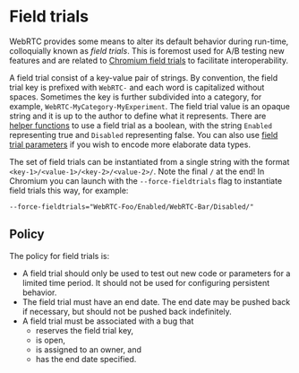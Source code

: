 # Field trials

<?% config.freshness.owner = 'lndmrk' %?>
<?% config.freshness.reviewed = '2022-06-23' %?>

WebRTC provides some means to alter its default behavior during run-time,
colloquially known as *field trials*. This is foremost used for A/B testing new
features and are related to
[Chromium field trials](https://chromium.googlesource.com/chromium/src/+/main/testing/variations/README.md)
to facilitate interoperability.

A field trial consist of a key-value pair of strings. By convention, the field
trial key is prefixed with `WebRTC-` and each word is capitalized without
spaces. Sometimes the key is further subdivided into a category, for example,
`WebRTC-MyCategory-MyExperiment`. The field trial value is an opaque string and
it is up to the author to define what it represents. There are
[helper functions](https://webrtc.googlesource.com/src/+/refs/heads/main/api/field_trials_view.h)
to use a field trial as a boolean, with the string `Enabled` representing true
and `Disabled` representing false. You can also use
[field trial parameters](https://webrtc.googlesource.com/src/+/refs/heads/main/rtc_base/experiments/field_trial_parser.h)
if you wish to encode more elaborate data types.

The set of field trials can be instantiated from a single string with the format
`<key-1>/<value-1>/<key-2>/<value-2>/`. Note the final `/` at the end! In
Chromium you can launch with the `--force-fieldtrials` flag to instantiate field
trials this way, for example:

```
--force-fieldtrials="WebRTC-Foo/Enabled/WebRTC-Bar/Disabled/"
```

## Policy

The policy for field trials is:

-   A field trial should only be used to test out new code or parameters for a
    limited time period. It should not be used for configuring persistent
    behavior.
-   The field trial must have an end date. The end date may be pushed back if
    necessary, but should not be pushed back indefinitely.
-   A field trial must be associated with a bug that
    -   reserves the field trial key,
    -   is open,
    -   is assigned to an owner, and
    -   has the end date specified.
